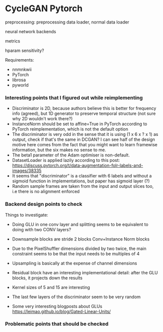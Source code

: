 # CycleGAN Pytorch

preprocessing: preprocessing data loader, normal data loader

neural network backends

metrics

hparam sensitivity?

Requirements:
- nnmnkwii
- PyTorch
- librosa
- pyworld

### Interesting points that I figured out while reimplementing
- Discriminator is 2D, because authors believe this is better for frequency info (agreed), but
1D generator to preserve temporal structure (not sure why 2D wouldn't work there?)
- InstanceNorm should be set to affine=True in PyTorch according to PyTorch reimplementation,
which is not the default option
- The discriminator is very odd in the sense that it is using (1 x 6 x ? x 1) as output,
check if that's the same in DCGAN? I can see half of the design motive here comes from the fact
that you might want to learn framewise information, but the six makes no sense to me.
- The beta1 parameter of the Adam optimiser is non-default.
- DatasetLoader is applied lazily according to this post: https://discuss.pytorch.org/t/data-augmentation-folr-labels-and-images/38335
- It seems that "discriminator" is a classifier with 6 labels and without a sigmoid function in implementations, but paper has sigmoid
layer (?)
- Random sample frames are taken from the input and output slices too, i.e there is no alignment enforced

### Backend design points to check
Things to investigate:

- Doing GLU in one conv layer and splitting seems to be equivalent to doing with two CONV layers?

- Downsample blocks are stride 2 blocks Conv+Instance Norm blocks
- Due to the PixelShuffler dimensions divided by two twice, the main constraint seems to be that the input needs to be
multiples of 4
- Upsampling is basically at the expense of channel dimensions
- Residual block have an interesting implementational detail: after the GLU blocks, it projects down the results

- Kernel sizes of 5 and 15 are interesting

- The last few layers of the discriminator seem to be very random
  
 - Some very interesting blogposts about GLUs https://leimao.github.io/blog/Gated-Linear-Units/

 ### Problematic points that should be checked
 

 